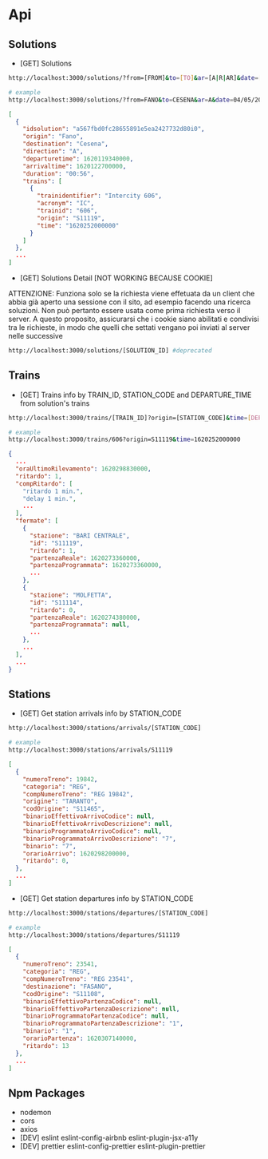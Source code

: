 # Api

## Solutions

- [GET] Solutions

```sh
http://localhost:3000/solutions/?from=[FROM]&to=[TO]&ar=[A|R|AR]&date=[DATE]&time=[TIME]&adults=[ADULTS]&childrens=[CHILDRENS]&direction=[A|R|AR]&frecce=[TRUE|FALSE]&onlyRegional=[TRUE|FALSE]

# example
http://localhost:3000/solutions/?from=FANO&to=CESENA&ar=A&date=04/05/2021&time=10.00&adults=1&childrens=0&direction=A&frecce=false&onlyRegional=false
```

```json
[
  {
    "idsolution": "a567fbd0fc28655891e5ea2427732d80i0",
    "origin": "Fano",
    "destination": "Cesena",
    "direction": "A",
    "departuretime": 1620119340000,
    "arrivaltime": 1620122700000,
    "duration": "00:56",
    "trains": [
      {
        "trainidentifier": "Intercity 606",
        "acronym": "IC",
        "trainid": "606",
        "origin": "S11119",
        "time": "1620252000000"
      }
    ]
  },
  ...
]
```

- [GET] Solutions Detail [NOT WORKING BECAUSE COOKIE]

ATTENZIONE: Funziona solo se la richiesta viene effetuata da un client che abbia già aperto una sessione con il sito,
ad esempio facendo una ricerca soluzioni. Non può pertanto essere usata come prima richiesta verso il server.
A questo proposito, assicurarsi che i cookie siano abilitati e condivisi tra le richieste,
in modo che quelli che settati vengano poi inviati al server nelle successive

```sh
http://localhost:3000/solutions/[SOLUTION_ID] #deprecated
```

## Trains

- [GET] Trains info by TRAIN_ID, STATION_CODE and DEPARTURE_TIME from solution's trains

```sh
http://localhost:3000/trains/[TRAIN_ID]?origin=[STATION_CODE]&time=[DEPARTURE_TIME]

# example
http://localhost:3000/trains/606?origin=S11119&time=1620252000000
```

```json
{
  ...
  "oraUltimoRilevamento": 1620298830000,
  "ritardo": 1,
  "compRitardo": [
    "ritardo 1 min.",
    "delay 1 min.",
    ...
  ],
  "fermate": [
    {
      "stazione": "BARI CENTRALE",
      "id": "S11119",
      "ritardo": 1,
      "partenzaReale": 1620273360000,
      "partenzaProgrammata": 1620273360000,
      ...
    },
    {
      "stazione": "MOLFETTA",
      "id": "S11114",
      "ritardo": 0,
      "partenzaReale": 1620274380000,
      "partenzaProgrammata": null,
      ...
    },
    ...
  ],
  ...
}
```

## Stations

- [GET] Get station arrivals info by STATION_CODE

```sh
http://localhost:3000/stations/arrivals/[STATION_CODE]

# example
http://localhost:3000/stations/arrivals/S11119
```

```json
[
  {
    "numeroTreno": 19842,
    "categoria": "REG",
    "compNumeroTreno": "REG 19842",
    "origine": "TARANTO",
    "codOrigine": "S11465",
    "binarioEffettivoArrivoCodice": null,
    "binarioEffettivoArrivoDescrizione": null,
    "binarioProgrammatoArrivoCodice": null,
    "binarioProgrammatoArrivoDescrizione": "7",
    "binario": "7",
    "orarioArrivo": 1620298200000,
    "ritardo": 0,
  },
  ...
]
```

- [GET] Get station departures info by STATION_CODE

```sh
http://localhost:3000/stations/departures/[STATION_CODE]

# example
http://localhost:3000/stations/departures/S11119
```

```json
[
  {
    "numeroTreno": 23541,
    "categoria": "REG",
    "compNumeroTreno": "REG 23541",
    "destinazione": "FASANO",
    "codOrigine": "S11108",
    "binarioEffettivoPartenzaCodice": null,
    "binarioEffettivoPartenzaDescrizione": null,
    "binarioProgrammatoPartenzaCodice": null,
    "binarioProgrammatoPartenzaDescrizione": "1",
    "binario": "1",
    "orarioPartenza": 1620307140000,
    "ritardo": 13
  },
  ...
]
```

## Npm Packages

- nodemon
- cors
- axios
- [DEV] eslint eslint-config-airbnb eslint-plugin-jsx-a11y
- [DEV] prettier eslint-config-prettier eslint-plugin-prettier
